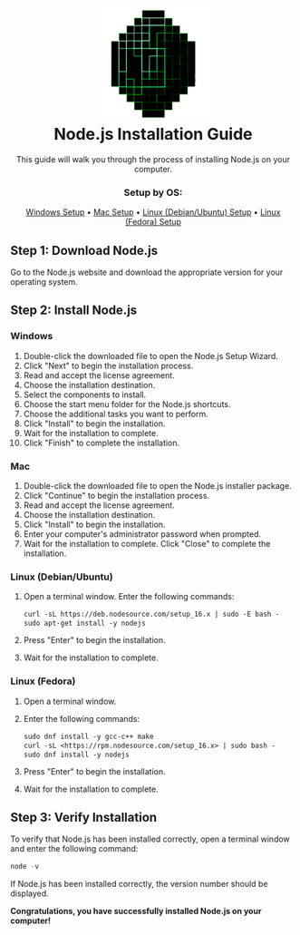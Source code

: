 <h1 align="center">
  <br>
  <a href="http://www.amitmerchant.com/electron-markdownify"><img src="../../md/Images/JadeClient-Banner.png" alt="Jade Client" width="200" height="200"></a>
  <br>Node.js Installation Guide<br>
</h1>

<p align="center">This guide will walk you through the process of installing Node.js on your computer.</p>

<h3 align="center">Setup by OS:</h3>
<p align="center">
  <a href="#windows">Windows Setup</a> •
  <a href="#mac">Mac Setup</a> •
  <a href="#linux-debianubuntu">Linux (Debian/Ubuntu) Setup</a> •
  <a href="#linux-fedora">Linux (Fedora) Setup</a>
</p>

## Step 1: Download Node.js

Go to the Node.js website and download the appropriate version for your operating system.

## Step 2: Install Node.js

### Windows

1. Double-click the downloaded file to open the Node.js Setup Wizard.
2. Click "Next" to begin the installation process.
3. Read and accept the license agreement.
4. Choose the installation destination.
5. Select the components to install.
6. Choose the start menu folder for the Node.js shortcuts.
7. Choose the additional tasks you want to perform.
8. Click "Install" to begin the installation.
9. Wait for the installation to complete.
10. Click "Finish" to complete the installation.

### Mac

1. Double-click the downloaded file to open the Node.js installer package.
2. Click "Continue" to begin the installation process.
3. Read and accept the license agreement.
4. Choose the installation destination.
5. Click "Install" to begin the installation.
6. Enter your computer's administrator password when prompted.
7. Wait for the installation to complete.
Click "Close" to complete the installation.

### Linux (Debian/Ubuntu)

1. Open a terminal window.
Enter the following commands:

    ```console
    curl -sL https://deb.nodesource.com/setup_16.x | sudo -E bash -
    sudo apt-get install -y nodejs
    ```

2. Press "Enter" to begin the installation.
3. Wait for the installation to complete.

### Linux (Fedora)

1. Open a terminal window.
2. Enter the following commands:

    ```console
    sudo dnf install -y gcc-c++ make
    curl -sL <https://rpm.nodesource.com/setup_16.x> | sudo bash -
    sudo dnf install -y nodejs
    ```

3. Press "Enter" to begin the installation.
4. Wait for the installation to complete.

## Step 3: Verify Installation

To verify that Node.js has been installed correctly, open a terminal window and enter the following command:

```powershell
node -v
```

If Node.js has been installed correctly, the version number should be displayed.

**Congratulations, you have successfully installed Node.js on your computer!**
